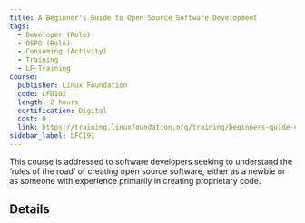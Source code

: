 ```yaml
---
title: A Beginner's Guide to Open Source Software Development
tags: 
  - Developer (Role)
  - OSPO (Role)
  - Consuming (Activity)
  - Training
  - LF-Training
course:
  publisher: Linux Foundation
  code: LFD102
  length: 2 hours
  certification: Digital
  cost: 0
  link: https://training.linuxfoundation.org/training/beginners-guide-open-source-software-development/
sidebar_label: LFC191
---
```


This course is addressed to software developers seeking to understand the ‘rules of the road’ of creating open source software, either as a newbie or as someone with experience primarily in creating proprietary code.

## Details

<CourseDetails course={frontMatter.course}/>

